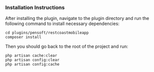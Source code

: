 ### Installation Instructions

After installing the plugin, navigate to the plugin directory and run the following command to install necessary dependencies:

```
cd plugins/pensoft/restcoastmobileapp
composer install
```

Then you should go back to the root of the project and run:

```
php artisan cache:clear
php artisan config:clear
php artisan config:cache
```
